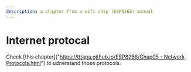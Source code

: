 ```yaml
---
description: a chapter from a wifi chip (ESP8266) manual
---
```


# Internet protocal

Check \[this chapter]\("[https://tttapa.github.io/ESP8266/Chap05 - Network Protocols.html](https://tttapa.github.io/ESP8266/Chap05%20-%20Network%20Protocols.html)") to udnerstand those protocols.
